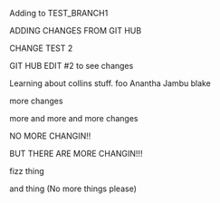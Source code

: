 Adding to TEST_BRANCH1

ADDING CHANGES FROM GIT HUB

CHANGE TEST 2

GIT HUB EDIT #2 to see changes

Learning about collins stuff.
foo
Anantha Jambu
blake

more changes

more and more and more changes


NO MORE CHANGIN!!

BUT THERE ARE MORE CHANGIN!!!

fizz
thing

and thing  (No more things please)
